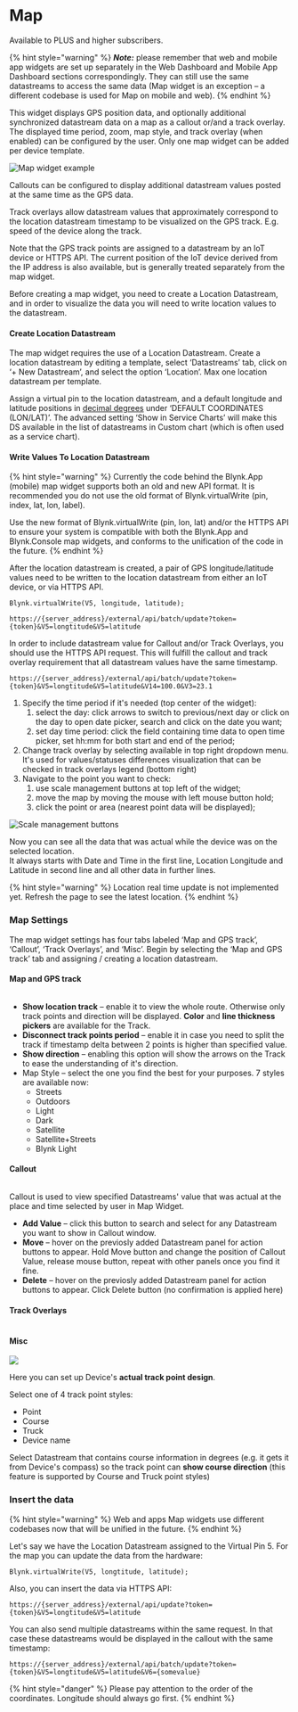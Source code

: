 # Map

Available to PLUS and higher subscribers.

{% hint style="warning" %}
_**Note:**_ please remember that web and mobile app widgets are set up separately in the Web Dashboard and Mobile App Dashboard sections correspondingly. They can still use the same datastreams to access the same data (Map widget is an exception – a different codebase is used for Map on mobile and web).
{% endhint %}

This widget displays GPS position data, and optionally additional synchronized datastream data on a map as a callout or/and a track overlay. The displayed time period, zoom, map style, and track overlay (when enabled) can be configured by the user. Only one map widget can be added per device template.

![Map widget example](https://user-images.githubusercontent.com/72824404/120771180-9d657300-c527-11eb-9e4c-b06c794752d1.png)

Callouts can be configured to display additional datastream values posted at the same time as the GPS data.

Track overlays allow datastream values that approximately correspond to the location datastream timestamp to be visualized on the GPS track. E.g. speed of the device along the track.

Note that the GPS track points are assigned to a datastream by an IoT device or HTTPS API.  The current position of the IoT device derived from the IP address is also available, but is generally treated separately from the map widget.

Before creating a map widget, you need to create a Location Datastream, and in order to visualize the data you will need to write location values to the datastream.

#### Create Location Datastream

The map widget requires the use of a Location Datastream. Create a location datastream by editing a template, select ‘Datastreams’ tab, click on ‘+ New Datastream’, and select the option ‘Location’. Max one location datastream per template.

Assign a virtual pin to the location datastream, and a default longitude and latitude positions in [decimal degrees](https://en.wikipedia.org/wiki/Decimal\_degrees) under ‘DEFAULT COORDINATES (LON/LAT)’.  The advanced setting ‘Show in Service Charts’ will make this DS available in the list of datastreams in Custom chart (which is often used as a service chart).

#### Write Values To Location Datastream

{% hint style="warning" %}
Currently the code behind the Blynk.App (mobile) map widget supports both an old and new API format. It is recommended you do not use the old format of Blynk.virtualWrite (pin, index, lat, lon, label).&#x20;

Use the new format of Blynk.virtualWrite (pin, lon, lat) and/or the HTTPS API to ensure your system is compatible with both the Blynk.App and Blynk.Console map widgets, and conforms to the unification of the code in the future.
{% endhint %}

After the location datastream is created, a pair of GPS longitude/latitude values need to be written to the location datastream from either an IoT device, or via HTTPS API.

```
Blynk.virtualWrite(V5, longitude, latitude);

https://{server_address}/external/api/batch/update?token={token}&V5=longtitude&V5=latitude
```

In order to include datastream value for Callout and/or Track Overlays, you should use the HTTPS API request. This will fulfill the callout and track overlay requirement that all datastream values have the same timestamp.

```
https://{server_address}/external/api/batch/update?token={token}&V5=longtitude&V5=latitude&V14=100.0&V3=23.1
```



1. Specify the time period if it's needed (top center of the widget):
   1. select the day: click arrows to switch to previous/next day or click on the day to open date picker, search and click on the date you want;
   2. set day time period: click the field containing time data to open time picker, set hh:mm for both start and end of the period;&#x20;
2. Change track overlay by selecting available in top right dropdown menu. It's used for values/statuses differences visualization that can be checked in track overlays legend (bottom right)
3. Navigate to the point you want to check:
   1. use scale management buttons at top left of the widget;
   2. move the map by moving the mouse with left mouse button hold;
   3. click the point or area (nearest point data will be displayed);

![Scale management buttons](../../.gitbook/assets/map\_nav\_but.gif)

Now you can see all the data that was actual while the device was on the selected location.\
It always starts with Date and Time in the first line, Location Longitude and Latitude in second line and all other data in further lines.

{% hint style="warning" %}
Location real time update is not implemented yet. Refresh the page to see the latest location.
{% endhint %}

### Map Settings

The map widget settings has four tabs labeled ‘Map and GPS track’, ‘Callout’, ‘Track Overlays’, and ‘Misc’. Begin by selecting the ‘Map and GPS track’ tab and assigning / creating a location datastream.

#### Map and GPS track

<figure><img src="../../.gitbook/assets/map-widget-map-and-GPS-track-settings.png" alt=""><figcaption></figcaption></figure>

* **Show location track** – enable it to view the whole route. Otherwise only track points and direction will be displayed. **Color** and **line thickness pickers** are available for the Track.
* **Disconnect track points period** – enable it in case you need to split the track if timestamp delta between 2 points is higher than specified value.
* **Show direction** – enabling this option will show the arrows on the Track to ease the understanding of it's direction.
* Map Style – select the one you find the best for your purposes. 7 styles are available now:
  * Streets
  * Outdoors
  * Light
  * Dark
  * Satellite
  * Satellite+Streets
  * Blynk Light

#### Callout

<figure><img src="../../.gitbook/assets/map-widget-callout-settings.png" alt=""><figcaption></figcaption></figure>

Callout is used to view specified Datastreams' value that was actual at the place and time selected by user in Map Widget.

* **Add Value** – click this button to search and select for any Datastream you want to show in Callout window.
* **Move** – hover on the previosly added Datastream panel for action buttons to appear. Hold Move button and change the position of Callout Value, release mouse button, repeat with other panels once you find it fine.
* **Delete** – hover on the previosly added Datastream panel for action buttons to appear. Click Delete button (no confirmation is applied here)

#### Track Overlays

<figure><img src="../../.gitbook/assets/map-widget-overlay-settings.png" alt=""><figcaption></figcaption></figure>

#### Misc

![](<../../.gitbook/assets/map\_widget\_settings (5) (4) (1) (1) (1) (1) (1).gif>)

Here you can set up Device's **actual track point design**.

Select one of 4 track point styles:

* Point
* Course
* Truck
* Device name

Select Datastream that contains course information in degrees (e.g. it gets it from Device's compass) so the track point can **show course direction** (this feature is supported by Course and Truck point styles)

### Insert the data

{% hint style="warning" %}
Web and apps Map widgets use different codebases now that will be unified in the future.
{% endhint %}

Let's say we have the Location Datastream assigned to the Virtual Pin 5. For the map you can update the data from the hardware:

```
Blynk.virtualWrite(V5, longtitude, latitude);
```

Also, you can insert the data via HTTPS API:

```
https://{server_address}/external/api/update?token={token}&V5=longtitude&V5=latitude
```

You can also send multiple datastreams within the same request. In that case these datastreams would be displayed in the callout with the same timestamp:

```
https://{server_address}/external/api/batch/update?token={token}&V5=longtitude&V5=latitude&V6={somevalue}
```

{% hint style="danger" %}
Please pay attention to the order of the coordinates. Longitude should always go first.
{% endhint %}
